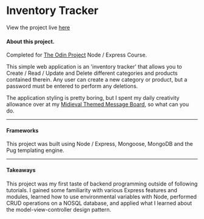 # Inventory Tracker 

View the project live [here]("www.google.com")

#### About this project.

Completed for [The Odin Project](https://www.theodinproject.com/lessons/nodejs-inventory-application) Node / Express Course.

This simple web application is an 'inventory tracker' that allows you to Create / Read / Update and Delete 
different categories and products contained therein. Any user can create a new category or product, but a password must be entered to perform any deletions.

The application styling is pretty boring, but I spent my daily creativity allowance over at my [Midieval Themed Message Board](https://github.com/brenton-j-andrews/message_board), so what can you do.

-----

#### Frameworks

This project was built using Node / Express, Mongoose, MongoDB and the Pug templating engine.

----- 
#### Takeaways

This project was my first taste of backend programming outside of following tutorials. 
I gained some familiarity with various Express features and modules, learned how to use environmental variables with Node,
performed CRUD operations on a NOSQL database, 
and applied what I learned about the model-view-controller design pattern. 
